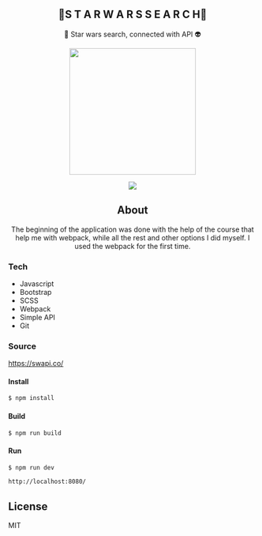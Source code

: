 
<h2 align="center">🚀S T A R W A R S S E A R C H🚀</h2>
<p align="center">🌌 Star wars search, connected with API 👽<p>
<p align="center">
 <img src="https://i.imgur.com/rwFBnYI.gif" href="" height="256">

<p align="center"
<a href="https://changelog.travis-ci.com/">
<img src="https://travis-ci.org/joemccann/dillinger.svg?branch=master">
</a>


<h2 align="center">About</h2>
<p align="center">
The beginning of the application was done with the help of the course that help me with webpack, while all the rest and other options I did myself. I used the webpack for the first time. </p>



### Tech                                                                            
* Javascript
* Bootstrap
* SCSS
* Webpack
* Simple API
* Git



### Source
https://swapi.co/

#### Install
```sh
$ npm install
```
#### Build
```sh
$ npm run build 
```
#### Run
```sh
$ npm run dev
```

```sh
http://localhost:8080/
```


License
----

MIT

